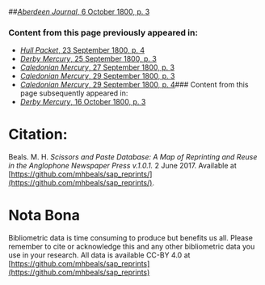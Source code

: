 ##[*Aberdeen Journal*, 6 October 1800, p. 3](https://mhbeals.github.io/sap_html/Aberdeen-Journal/Aberdeen-Journal-6-October-1800-p-3)

### Content from this page previously appeared in:
+ [*Hull Packet*, 23 September 1800, p. 4](https://mhbeals.github.io/sap_html/Hull-Packet/Hull-Packet-23-September-1800-p-4)
+ [*Derby Mercury*, 25 September 1800, p. 3](https://mhbeals.github.io/sap_html/Derby-Mercury/Derby-Mercury-25-September-1800-p-3)
+ [*Caledonian Mercury*, 27 September 1800, p. 3](https://mhbeals.github.io/sap_html/Caledonian-Mercury/Caledonian-Mercury-27-September-1800-p-3)
+ [*Caledonian Mercury*, 29 September 1800, p. 3](https://mhbeals.github.io/sap_html/Caledonian-Mercury/Caledonian-Mercury-29-September-1800-p-3)
+ [*Caledonian Mercury*, 29 September 1800, p. 4](https://mhbeals.github.io/sap_html/Caledonian-Mercury/Caledonian-Mercury-29-September-1800-p-4)### Content from this page subsequently appeared in:
+ [*Derby Mercury*, 16 October 1800, p. 3](https://mhbeals.github.io/sap_html/Derby-Mercury/Derby-Mercury-16-October-1800-p-3)
                    
# Citation: 

Beals. M. H. *Scissors and Paste Database: A Map of Reprinting and Reuse in the Anglophone Newspaper Press v.1.0.1.* 2 June 2017. Available at [https://github.com/mhbeals/sap_reprints/](https://github.com/mhbeals/sap_reprints/). 
                    
# Nota Bona

Bibliometric data is time consuming to produce but benefits us all. Please remember to cite or acknowledge this and any other bibliometric data you use in your research. All data is available CC-BY 4.0 at [https://github.com/mhbeals/sap_reprints](https://github.com/mhbeals/sap_reprints)
